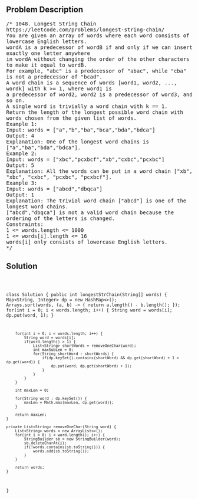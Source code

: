 <!--
<style>
  body { font-family: Arial, sans-serif; }
  .container { max-width: 100%; margin: 0 auto; padding: 10px; }
  .comment-block { max-width: 30%; background-color: #f9f9f9; padding: 10px; border-left: 5px solid #ccc; overflow-wrap: break-word; white-space: pre-wrap; }
  .code-block { background-color: #f4f4f4; padding: 10px; border: 1px solid #ddd; overflow-wrap: break-word; white-space: pre-wrap; }
</style>
-->

<div class='container'>
<h2>Problem Description</h2>
<div class='comment-block'>
<pre>
/* 1048. Longest String Chain
https://leetcode.com/problems/longest-string-chain/
You are given an array of words where each word consists of
lowercase English letters.
wordA is a predecessor of wordB if and only if we can insert
exactly one letter anywhere
in wordA without changing the order of the other characters
to make it equal to wordB.
For example, "abc" is a predecessor of "abac", while "cba"
is not a predecessor of "bcad".
A word chain is a sequence of words [word1, word2, ...,
wordk] with k >= 1, where word1 is
a predecessor of word2, word2 is a predecessor of word3, and
so on.
A single word is trivially a word chain with k == 1.
Return the length of the longest possible word chain with
words chosen from the given list of words.
Example 1:
Input: words = ["a","b","ba","bca","bda","bdca"]
Output: 4
Explanation: One of the longest word chains is
["a","ba","bda","bdca"].
Example 2:
Input: words = ["xbc","pcxbcf","xb","cxbc","pcxbc"]
Output: 5
Explanation: All the words can be put in a word chain ["xb",
"xbc", "cxbc", "pcxbc", "pcxbcf"].
Example 3:
Input: words = ["abcd","dbqca"]
Output: 1
Explanation: The trivial word chain ["abcd"] is one of the
longest word chains.
["abcd","dbqca"] is not a valid word chain because the
ordering of the letters is changed.
Constraints:
1 <= words.length <= 1000
1 <= words[i].length <= 16
words[i] only consists of lowercase English letters.
*/
</pre>
</div>

<h2>Solution</h2>
<div class='code-block'>
<pre><code class='language-java'>

class Solution {
    public int longestStrChain(String[] words) {
        Map<String, Integer> dp = new HashMap<>();
        Arrays.sort(words, (a, b) -> {
            return a.length() - b.length();
        });
        for(int i = 0; i < words.length; i++) {
            String word = words[i];
            dp.put(word, 1);
        }

        for(int i = 0; i < words.length; i++) {
            String word = words[i];
            if(word.length() > 1) {
                List<String> shortWords = removeOneChar(word);
                int maxSubLen = 0;
                for(String shortWord : shortWords) {
                    if(dp.keySet().contains(shortWord) && dp.get(shortWord) + 1 > dp.get(word)) {
                        dp.put(word, dp.get(shortWord) + 1);
                    }
                }
            }
        }

        int maxLen = 0;

        for(String word : dp.keySet()) {
            maxLen = Math.max(maxLen, dp.get(word));
        }

        return maxLen;
    }

    private List<String> removeOneChar(String word) {
        List<String> words = new ArrayList<>();
        for(int i = 0; i < word.length(); i++) {
            StringBuilder sb = new StringBuilder(word);
            sb.deleteCharAt(i);
            if(!words.contains(sb.toString())) {
                words.add(sb.toString());
            }
        }

        return words;
    }
}</code></pre>
</div>
</div>
